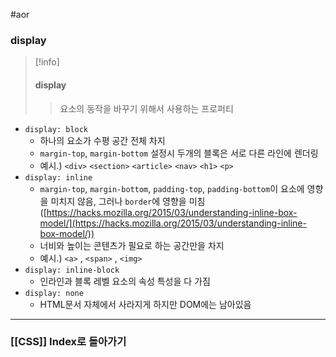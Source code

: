 #aor 
### display
>[!info]
>#### display
>
>>요소의 동작을 바꾸기 위해서 사용하는 프로퍼티

- `display: block`  
	- 하나의 요소가 수평 공간 전체 차지  
	- `margin-top`, `margin-bottom` 설정시 두개의 블록은 서로 다른 라인에 렌더링  
	- 예시.) `<div>` `<section>` `<article>` `<nav>` `<h1>` `<p>`  
- `display: inline`  
	- `margin-top`, `margin-bottom`, `padding-top`, `padding-bottom`이 요소에 영향을 미치지 않음, 그러나 `border`에 영향을 미침 ([https://hacks.mozilla.org/2015/03/understanding-inline-box-model/](https://hacks.mozilla.org/2015/03/understanding-inline-box-model/))  
	- 너비와 높이는 콘텐츠가 필요로 하는 공간만을 차지  
	- 예시.) `<a>` , `<span>` , `<img>`  
- `display: inline-block` 
	- 인라인과 블록 레벨 요소의 속성 특성을 다 가짐  
- `display: none` 
	- HTML문서 자체에서 사라지게 하지만 DOM에는 남아있음
---
### [[CSS]] Index로 돌아가기